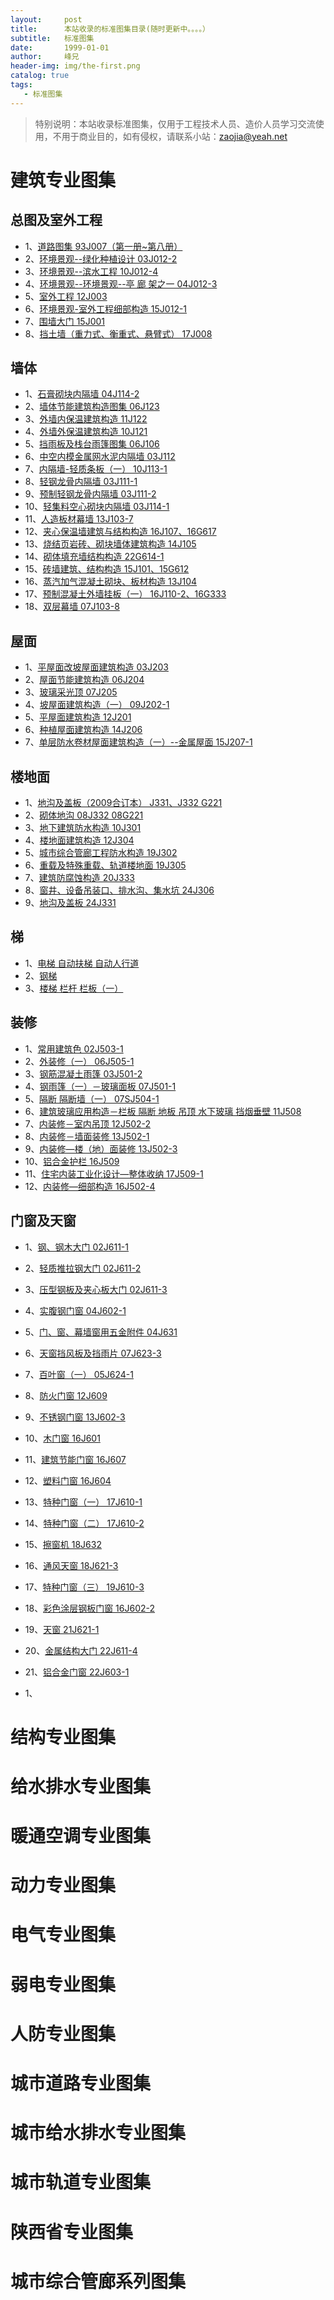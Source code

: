 ```yaml
---
layout:     post
title:      本站收录的标准图集目录(随时更新中。。。。）
subtitle:   标准图集 
date:       1999-01-01
author:     峰兄
header-img: img/the-first.png
catalog: true
tags:
   - 标准图集
---
```


>特别说明：本站收录标准图集，仅用于工程技术人员、造价人员学习交流使用，不用于商业目的，如有侵权，请联系小站：zaojia@yeah.net 

# 建筑专业图集
## 总图及室外工程

- 1、[道路图集 93J007（第一册~第八册）][1]  
- 2、[环境景观--绿化种植设计 03J012-2][2]  
- 3、[环境景观--滨水工程 10J012-4][3]  
- 4、[环境景观--环境景观--亭 廊 架之一 04J012-3][4]  
- 5、[室外工程 12J003][5]  
- 6、[环境景观-室外工程细部构造 15J012-1][6]  
- 7、[围墙大门 15J001][7]  
- 8、[挡土墙（重力式、衡重式、悬臂式） 17J008][8]
## 墙体
- 1、[石膏砌块内隔墙 04J114-2][9]  
- 2、[墙体节能建筑构造图集 06J123](https://92zj.cn/2025/04/22/%E5%A2%99%E4%BD%93%E8%8A%82%E8%83%BD%E5%BB%BA%E7%AD%91%E6%9E%84%E9%80%A0%E5%9B%BE%E9%9B%86-06J123/)  
- 3、[外墙内保温建筑构造 11J122](https://92zj.cn/2025/04/22/%E5%A4%96%E5%A2%99%E5%86%85%E4%BF%9D%E6%B8%A9%E5%BB%BA%E7%AD%91%E6%9E%84%E9%80%A0-11J122/)  
- 4、[外墙外保温建筑构造 10J121](https://92zj.cn/2025/04/22/%E5%A4%96%E5%A2%99%E5%A4%96%E4%BF%9D%E6%B8%A9%E5%BB%BA%E7%AD%91%E6%9E%84%E9%80%A0-10J121/)  
- 5、[挡雨板及栈台雨篷图集 06J106](https://92zj.cn/2025/04/22/%E6%8C%A1%E9%9B%A8%E6%9D%BF%E5%8F%8A%E6%A0%88%E5%8F%B0%E9%9B%A8%E7%AF%B7%E5%9B%BE%E9%9B%86-06J106/)  
- 6、[中空内模金属网水泥内隔墙 03J112](https://92zj.cn/2025/04/24/%E4%B8%AD%E7%A9%BA%E5%86%85%E6%A8%A1%E9%87%91%E5%B1%9E%E7%BD%91%E6%B0%B4%E6%B3%A5%E5%86%85%E9%9A%94%E5%A2%99-03J112/)  
- 7、[内隔墙-轻质条板（一） 10J113-1](https://92zj.cn/2025/04/24/%E5%86%85%E9%9A%94%E5%A2%99-%E8%BD%BB%E8%B4%A8%E6%9D%A1%E6%9D%BF-%E4%B8%80-10J113-1/)  
- 8、[轻钢龙骨内隔墙 03J111-1](https://92zj.cn/2025/04/24/%E8%BD%BB%E9%92%A2%E9%BE%99%E9%AA%A8%E5%86%85%E9%9A%94%E5%A2%99-03J111-1/)  
- 9、[预制轻钢龙骨内隔墙 03J111-2](https://92zj.cn/2025/04/24/%E9%A2%84%E5%88%B6%E8%BD%BB%E9%92%A2%E9%BE%99%E9%AA%A8%E5%86%85%E9%9A%94%E5%A2%99-03J111-2/)  
- 10、[轻集料空心砌块内隔墙 03J114-1](https://92zj.cn/2025/04/24/%E8%BD%BB%E9%9B%86%E6%96%99%E7%A9%BA%E5%BF%83%E7%A0%8C%E5%9D%97%E5%86%85%E9%9A%94%E5%A2%99-03J114-1/)   
- 11、[人造板材幕墙 13J103-7](https://92zj.cn/2025/04/25/%E4%BA%BA%E9%80%A0%E6%9D%BF%E6%9D%90%E5%B9%95%E5%A2%99-13J103-7/)  
- 12、[夹心保温墙建筑与结构构造 16J107、16G617](https://92zj.cn/2025/04/25/%E5%A4%B9%E5%BF%83%E4%BF%9D%E6%B8%A9%E5%A2%99%E5%BB%BA%E7%AD%91%E4%B8%8E%E7%BB%93%E6%9E%84%E6%9E%84%E9%80%A0-16J107-16G617/)   
- 13、[烧结页岩砖、砌块墙体建筑构造 14J105](https://92zj.cn/2025/04/25/%E7%83%A7%E7%BB%93%E9%A1%B5%E5%B2%A9%E7%A0%96-%E7%A0%8C%E5%9D%97%E5%A2%99%E4%BD%93%E5%BB%BA%E7%AD%91%E6%9E%84%E9%80%A0-14J105/)   
- 14、[砌体填充墙结构构造 22G614-1](https://92zj.cn/2025/04/25/%E7%A0%8C%E4%BD%93%E5%A1%AB%E5%85%85%E5%A2%99%E7%BB%93%E6%9E%84%E6%9E%84%E9%80%A0-22G614-1/)   
- 15、[砖墙建筑、结构构造 15J101、15G612](https://92zj.cn/2025/04/25/%E7%A0%96%E5%A2%99%E5%BB%BA%E7%AD%91-%E7%BB%93%E6%9E%84%E6%9E%84%E9%80%A0-15J101-15G612/)   
- 16、[蒸汽加气混凝土砌块、板材构造 13J104](https://92zj.cn/2025/04/25/%E8%92%B8%E6%B1%BD%E5%8A%A0%E6%B0%94%E6%B7%B7%E5%87%9D%E5%9C%9F%E7%A0%8C%E5%9D%97-%E6%9D%BF%E6%9D%90%E6%9E%84%E9%80%A0-13J104/)   
- 17、[预制混凝土外墙挂板（一） 16J110-2、16G333](https://92zj.cn/2025/04/25/%E9%A2%84%E5%88%B6%E6%B7%B7%E5%87%9D%E5%9C%9F%E5%A4%96%E5%A2%99%E6%8C%82%E6%9D%BF-%E4%B8%80-16J110-2-16G333/)  
- 18、[双层幕墙 07J103-8](https://92zj.cn/2025/04/22/%E5%8F%8C%E5%B1%82%E5%B9%95%E5%A2%9907J103-8/)   
## 屋面
- 1、[平屋面改坡屋面建筑构造 03J203](https://92zj.cn/2025/04/25/%E5%B9%B3%E5%B1%8B%E9%9D%A2%E6%94%B9%E5%9D%A1%E5%B1%8B%E9%9D%A2%E5%BB%BA%E7%AD%91%E6%9E%84%E9%80%A0-03J203/)   
- 2、[屋面节能建筑构造 06J204](https://92zj.cn/2025/04/25/%E5%B1%8B%E9%9D%A2%E8%8A%82%E8%83%BD%E5%BB%BA%E7%AD%91%E6%9E%84%E9%80%A0-06J204/)   
- 3、[玻璃采光顶 07J205](https://92zj.cn/2025/04/25/%E7%8E%BB%E7%92%83%E9%87%87%E5%85%89%E9%A1%B6-07J205/)   
- 4、[坡屋面建筑构造（一） 09J202-1](https://92zj.cn/2025/04/25/%E5%9D%A1%E5%B1%8B%E9%9D%A2%E5%BB%BA%E7%AD%91%E6%9E%84%E9%80%A0-%E4%B8%80-09J202-1/)   
- 5、[平屋面建筑构造 12J201](https://92zj.cn/2025/04/25/%E5%B9%B3%E5%B1%8B%E9%9D%A2%E5%BB%BA%E7%AD%91%E6%9E%84%E9%80%A0-12J201/)   
- 6、[种植屋面建筑构造 14J206](https://92zj.cn/2025/04/25/%E7%A7%8D%E6%A4%8D%E5%B1%8B%E9%9D%A2%E5%BB%BA%E7%AD%91%E6%9E%84%E9%80%A0-14J206/)   
- 7、[单层防水卷材屋面建筑构造（一）--金属屋面 15J207-1](https://92zj.cn/2025/04/25/%E5%8D%95%E5%B1%82%E9%98%B2%E6%B0%B4%E5%8D%B7%E6%9D%90%E5%B1%8B%E9%9D%A2%E5%BB%BA%E7%AD%91%E6%9E%84%E9%80%A0-%E4%B8%80-%E9%87%91%E5%B1%9E%E5%B1%8B%E9%9D%A2-15J207-1/)   
## 楼地面
- 1、[地沟及盖板（2009合订本） J331、J332 G221](https://92zj.cn/2025/04/25/%E5%9C%B0%E6%B2%9F%E5%8F%8A%E7%9B%96%E6%9D%BF-2009%E5%90%88%E8%AE%A2%E6%9C%AC-J331-J332-G221/)   
- 2、[砌体地沟 08J332 08G221](https://92zj.cn/2025/04/25/%E7%A0%8C%E4%BD%93%E5%9C%B0%E6%B2%9F-08J332-08G221/)   
- 3、[地下建筑防水构造 10J301](https://92zj.cn/2025/04/25/%E5%9C%B0%E4%B8%8B%E5%BB%BA%E7%AD%91%E9%98%B2%E6%B0%B4%E6%9E%84%E9%80%A0-10J301/)   
- 4、[楼地面建筑构造 12J304](https://92zj.cn/2025/04/25/%E6%A5%BC%E5%9C%B0%E9%9D%A2%E5%BB%BA%E7%AD%91%E6%9E%84%E9%80%A0-12J304/)   
- 5、[城市综合管廊工程防水构造 19J302](https://92zj.cn/2025/04/25/%E5%9F%8E%E5%B8%82%E7%BB%BC%E5%90%88%E7%AE%A1%E5%BB%8A%E5%B7%A5%E7%A8%8B%E9%98%B2%E6%B0%B4%E6%9E%84%E9%80%A0-19J302/)   
- 6、[重载及特殊重载、轨道楼地面 19J305](https://92zj.cn/2025/04/25/%E9%87%8D%E8%BD%BD%E5%8F%8A%E7%89%B9%E6%AE%8A%E9%87%8D%E8%BD%BD-%E8%BD%A8%E9%81%93%E6%A5%BC%E5%9C%B0%E9%9D%A2-19J305/)   
- 7、[建筑防腐蚀构造 20J333](https://92zj.cn/2025/04/25/%E5%BB%BA%E7%AD%91%E9%98%B2%E8%85%90%E8%9A%80%E6%9E%84%E9%80%A0-20J333/)   
- 8、[窗井、设备吊装口、排水沟、集水坑 24J306](https://92zj.cn/2025/04/25/%E7%AA%97%E4%BA%95-%E8%AE%BE%E5%A4%87%E5%90%8A%E8%A3%85%E5%8F%A3-%E6%8E%92%E6%B0%B4%E6%B2%9F-%E9%9B%86%E6%B0%B4%E5%9D%91-24J306/)   
- 9、[地沟及盖板 24J331](https://92zj.cn/2025/04/25/%E5%9C%B0%E6%B2%9F%E5%8F%8A%E7%9B%96%E6%9D%BF-24J331/)   
## 梯
- 1、[电梯 自动扶梯 自动人行道](https://92zj.cn/2025/04/26/%E7%94%B5%E6%A2%AF-%E8%87%AA%E5%8A%A8%E6%89%B6%E6%A2%AF-%E8%87%AA%E5%8A%A8%E4%BA%BA%E8%A1%8C%E9%81%93-13J404/) 
- 2、[钢梯](https://92zj.cn/2025/04/26/%E9%92%A2%E6%A2%AF-15J401/) 
- 3、[楼梯 栏杆 栏板（一）](https://92zj.cn/2025/04/26/%E6%A5%BC%E6%A2%AF-%E6%A0%8F%E6%9D%86-%E6%A0%8F%E6%9D%BF-%E4%B8%80-22J403-1/) 
## 装修
- 1、[常用建筑色 02J503-1](https://92zj.cn/2025/04/26/%E5%B8%B8%E7%94%A8%E5%BB%BA%E7%AD%91%E8%89%B2-02J503-1/) 
- 2、[外装修（一） 06J505-1](https://92zj.cn/2025/04/27/%E5%A4%96%E8%A3%85%E4%BF%AE-%E4%B8%80-06J505-1/) 
- 3、[钢筋混凝土雨篷 03J501-2](https://92zj.cn/2025/04/27/%E9%92%A2%E7%AD%8B%E6%B7%B7%E5%87%9D%E5%9C%9F%E9%9B%A8%E7%AF%B7-03J501-2/) 
- 4、[钢雨篷（一）－玻璃面板 07J501-1](https://92zj.cn/2025/04/27/%E9%92%A2%E9%9B%A8%E7%AF%B7-%E4%B8%80-%E7%8E%BB%E7%92%83%E9%9D%A2%E6%9D%BF-07J501-1/) 
- 5、[隔断 隔断墙（一） 07SJ504-1](https://92zj.cn/2025/04/27/%E9%9A%94%E6%96%AD-%E9%9A%94%E6%96%AD%E5%A2%99-%E4%B8%80-07SJ504-1/) 
- 6、[建筑玻璃应用构造－栏板 隔断 地板 吊顶 水下玻璃 挡烟垂壁 11J508](https://92zj.cn/2025/04/27/%E5%BB%BA%E7%AD%91%E7%8E%BB%E7%92%83%E5%BA%94%E7%94%A8%E6%9E%84%E9%80%A0-%E6%A0%8F%E6%9D%BF-%E9%9A%94%E6%96%AD-%E5%9C%B0%E6%9D%BF-%E5%90%8A%E9%A1%B6-%E6%B0%B4%E4%B8%8B%E7%8E%BB%E7%92%83-%E6%8C%A1%E7%83%9F%E5%9E%82%E5%A3%81-11J508/) 
- 7、[内装修－室内吊顶 12J502-2](https://92zj.cn/2025/04/27/%E5%86%85%E8%A3%85%E4%BF%AE-%E5%AE%A4%E5%86%85%E5%90%8A%E9%A1%B6-12J502-2/) 
- 8、[内装修－墙面装修 13J502-1](https://92zj.cn/2025/04/27/%E5%86%85%E8%A3%85%E4%BF%AE-%E5%A2%99%E9%9D%A2%E8%A3%85%E4%BF%AE-13J502-1/) 
- 9、[内装修—楼（地）面装修 13J502-3](https://92zj.cn/2025/04/27/%E5%86%85%E8%A3%85%E4%BF%AE-%E6%A5%BC-%E5%9C%B0-%E9%9D%A2%E8%A3%85%E4%BF%AE-13J502-3/) 
- 10、[铝合金护栏 16J509](https://92zj.cn/2025/04/27/%E9%93%9D%E5%90%88%E9%87%91%E6%8A%A4%E6%A0%8F-16J509/) 
- 11、[住宅内装工业化设计—整体收纳 17J509-1](https://92zj.cn/2025/04/27/%E4%BD%8F%E5%AE%85%E5%86%85%E8%A3%85%E5%B7%A5%E4%B8%9A%E5%8C%96%E8%AE%BE%E8%AE%A1-%E6%95%B4%E4%BD%93%E6%94%B6%E7%BA%B3-17J509-1/) 
- 12、[内装修—细部构造 16J502-4](https://92zj.cn/2025/04/27/%E5%86%85%E8%A3%85%E4%BF%AE-%E7%BB%86%E9%83%A8%E6%9E%84%E9%80%A0-16J502-4/) 
## 门窗及天窗
- 1、[钢、钢木大门 02J611-1](https://92zj.cn/2025/04/28/%E9%92%A2-%E9%92%A2%E6%9C%A8%E5%A4%A7%E9%97%A8-02J611-1/) 
- 2、[轻质推拉钢大门 02J611-2](https://92zj.cn/2025/04/28/%E8%BD%BB%E8%B4%A8%E6%8E%A8%E6%8B%89%E9%92%A2%E5%A4%A7%E9%97%A8-02J611-2/) 
- 3、[压型钢板及夹心板大门 02J611-3](https://92zj.cn/2025/04/28/%E5%8E%8B%E5%9E%8B%E9%92%A2%E6%9D%BF%E5%8F%8A%E5%A4%B9%E5%BF%83%E6%9D%BF%E5%A4%A7%E9%97%A8-02J611-3/) 
- 4、[实腹钢门窗 04J602-1](https://92zj.cn/2025/04/28/%E5%AE%9E%E8%85%B9%E9%92%A2%E9%97%A8%E7%AA%97-04J602-1/) 
- 5、[门、窗、幕墙窗用五金附件 04J631](https://92zj.cn/2025/04/28/%E9%97%A8-%E7%AA%97-%E5%B9%95%E5%A2%99%E7%AA%97%E7%94%A8%E4%BA%94%E9%87%91%E9%99%84%E4%BB%B6-04J631/) 
- 6、[天窗挡风板及挡雨片 07J623-3](https://92zj.cn/2025/04/28/%E5%A4%A9%E7%AA%97%E6%8C%A1%E9%A3%8E%E6%9D%BF%E5%8F%8A%E6%8C%A1%E9%9B%A8%E7%89%87-07J623-3/) 
- 7、[百叶窗（一） 05J624-1](https://92zj.cn/2025/04/28/%E7%99%BE%E5%8F%B6%E7%AA%97-%E4%B8%80-05J624-1/) 
- 8、[防火门窗 12J609](https://92zj.cn/2025/04/28/%E9%98%B2%E7%81%AB%E9%97%A8%E7%AA%97-12J609/) 
- 9、[不锈钢门窗 13J602-3](https://92zj.cn/2025/04/28/%E4%B8%8D%E9%94%88%E9%92%A2%E9%97%A8%E7%AA%97-13J602-3/) 
- 10、[木门窗 16J601](https://92zj.cn/2025/04/28/%E6%9C%A8%E9%97%A8%E7%AA%97-16J601/) 
- 11、[建筑节能门窗 16J607](https://92zj.cn/2025/04/28/%E5%BB%BA%E7%AD%91%E8%8A%82%E8%83%BD%E9%97%A8%E7%AA%97-16J607/) 
- 12、[塑料门窗 16J604](https://92zj.cn/2025/04/28/%E5%A1%91%E6%96%99%E9%97%A8%E7%AA%97-16J604/) 
- 13、[特种门窗（一） 17J610-1](https://92zj.cn/2025/04/28/%E7%89%B9%E7%A7%8D%E9%97%A8%E7%AA%97-%E4%B8%80-17J610-1/) 
- 14、[特种门窗（二） 17J610-2](https://92zj.cn/2025/04/28/%E7%89%B9%E7%A7%8D%E9%97%A8%E7%AA%97-%E4%BA%8C-17J610-2/) 
- 15、[擦窗机 18J632](https://92zj.cn/2025/04/28/%E6%93%A6%E7%AA%97%E6%9C%BA-18J632/) 
- 16、[通风天窗 18J621-3](https://92zj.cn/2025/04/28/%E9%80%9A%E9%A3%8E%E5%A4%A9%E7%AA%97-18J621-3/) 
- 17、[特种门窗（三） 19J610-3](https://92zj.cn/2025/04/28/%E7%89%B9%E7%A7%8D%E9%97%A8%E7%AA%97-%E4%B8%89-19J610-3/) 
- 18、[彩色涂层钢板门窗 16J602-2](https://92zj.cn/2025/04/28/%E5%BD%A9%E8%89%B2%E6%B6%82%E5%B1%82%E9%92%A2%E6%9D%BF%E9%97%A8%E7%AA%97-16J602-2/) 
- 19、[天窗 21J621-1](https://92zj.cn/2025/04/28/%E5%A4%A9%E7%AA%97-21J621-1/) 
- 20、[金属结构大门 22J611-4](https://92zj.cn/2025/04/28/%E9%87%91%E5%B1%9E%E7%BB%93%E6%9E%84%E5%A4%A7%E9%97%A8-22J611-4/) 
- 21、[铝合金门窗 22J603-1](https://92zj.cn/2025/04/28/%E9%93%9D%E5%90%88%E9%87%91%E9%97%A8%E7%AA%97-22J603-1/) 

- 1、[]() 
# 结构专业图集 

# 给水排水专业图集 
# 暖通空调专业图集 
# 动力专业图集 
# 电气专业图集 
# 弱电专业图集 
# 人防专业图集 
# 城市道路专业图集 
# 城市给水排水专业图集 
# 城市轨道专业图集 
# 陕西省专业图集 
# 城市综合管廊系列图集 


  [1]: https://92zj.cn/2025/04/07/%E9%81%93%E8%B7%AF%E5%9B%BE%E9%9B%8693J007-%E7%AC%AC%E4%B8%80%E5%86%8C~%E7%AC%AC%E5%85%AB%E5%86%8C/
  [2]: https://92zj.cn/2025/04/08/%E7%8E%AF%E5%A2%83%E6%99%AF%E8%A7%82-%E7%BB%BF%E5%8C%96%E7%A7%8D%E6%A4%8D%E8%AE%BE%E8%AE%A1-03J012-2/
  [3]: https://92zj.cn/2025/04/09/%E7%8E%AF%E5%A2%83%E6%99%AF%E8%A7%82-%E6%BB%A8%E6%B0%B4%E5%B7%A5%E7%A8%8B-10J012-4/
  [4]: https://92zj.cn/2025/04/09/%E7%8E%AF%E5%A2%83%E6%99%AF%E8%A7%82-%E4%BA%AD-%E5%BB%8A-%E6%9E%B6%E4%B9%8B%E4%B8%80-04J012-3/
  [5]: https://92zj.cn/2025/04/14/%E5%AE%A4%E5%A4%96%E5%B7%A5%E7%A8%8B12J003/
  [6]: https://92zj.cn/2025/04/15/%E7%8E%AF%E5%A2%83%E6%99%AF%E8%A7%82-%E5%AE%A4%E5%A4%96%E5%B7%A5%E7%A8%8B%E7%BB%86%E9%83%A8%E6%9E%84%E9%80%A0-15J012-1/
  [7]: https://92zj.cn/2025/04/15/%E5%9B%B4%E5%A2%99%E5%A4%A7%E9%97%A8-15J001/
  [8]: https://92zj.cn/2025/04/15/%E6%8C%A1%E5%9C%9F%E5%A2%99-%E9%87%8D%E5%8A%9B%E5%BC%8F-%E8%A1%A1%E9%87%8D%E5%BC%8F-%E6%82%AC%E8%87%82%E5%BC%8F-17J008/
  [9]: https://92zj.cn/2025/04/21/%E7%9F%B3%E8%86%8F%E7%A0%8C%E5%9D%97%E5%86%85%E9%9A%94%E5%A2%99-04J114-2/
